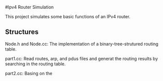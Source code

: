 #Ipv4 Router Simulation

This project simulates some basic functions of an IPv4 router. 

## Structures
Node.h and Node.cc: The implementation of a binary-tree-strutured routing table.

part1.cc: Read routes, arp, and pdus files and generat the routing results by searching in the routing table.

part2.cc: Basing on the 
